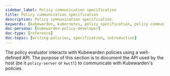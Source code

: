 ```yaml
---
sidebar_label: Policy communication specification
title: Policy communication specification
description: Policy communication specification.
keywords: [kubewarden, kubernetes, policy specification, policy communication]
doc-persona: [kubewarden-policy-developer]
doc-type: [reference]
doc-topic: [writing-policies, specification, introduction]
---
```


<head>
  <link rel="canonical" href="https://docs.kubewarden.io/reference/spec/intro-spec"/>
</head>

The policy evaluator interacts with Kubewarden policies using a well-defined API.
The purpose of this section is to document the API used by the host
(be it `policy-server` or `kwctl`)
to communicate with Kubewarden's policies.
